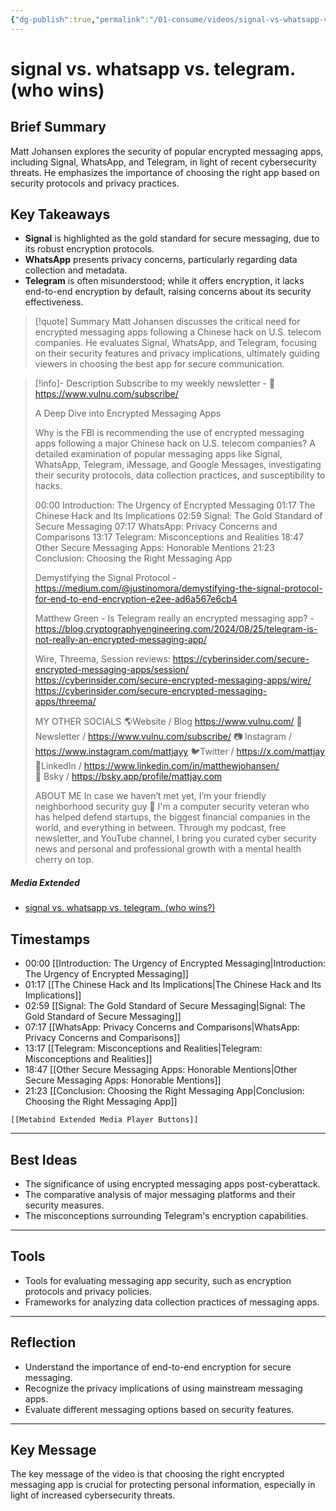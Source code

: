```yaml
---
{"dg-publish":true,"permalink":"/01-consume/videos/signal-vs-whatsapp-vs-telegram-who-wins/","title":"signal vs. whatsapp vs. telegram. (who wins?)"}
---
```


# signal vs. whatsapp vs. telegram. (who wins)
## Brief Summary  
Matt Johansen explores the security of popular encrypted messaging apps, including Signal, WhatsApp, and Telegram, in light of recent cybersecurity threats. He emphasizes the importance of choosing the right app based on security protocols and privacy practices.  

## Key Takeaways  
- **Signal** is highlighted as the gold standard for secure messaging, due to its robust encryption protocols.  
- **WhatsApp** presents privacy concerns, particularly regarding data collection and metadata.  
- **Telegram** is often misunderstood; while it offers encryption, it lacks end-to-end encryption by default, raising concerns about its security effectiveness.

> [!quote] Summary
> Matt Johansen discusses the critical need for encrypted messaging apps following a Chinese hack on U.S. telecom companies. He evaluates Signal, WhatsApp, and Telegram, focusing on their security features and privacy implications, ultimately guiding viewers in choosing the best app for secure communication.

> [!info]- Description
> Subscribe to my weekly newsletter - 📰 https://www.vulnu.com/subscribe/
> 
> A Deep Dive into Encrypted Messaging Apps
> 
> Why is the FBI is recommending the use of encrypted messaging apps following a major Chinese hack on U.S. telecom companies?
> A detailed examination of popular messaging apps like Signal, WhatsApp, Telegram, iMessage, and Google Messages, investigating their security protocols, data collection practices, and susceptibility to hacks.
> 
> 00:00 Introduction: The Urgency of Encrypted Messaging
> 01:17 The Chinese Hack and Its Implications
> 02:59 Signal: The Gold Standard of Secure Messaging
> 07:17 WhatsApp: Privacy Concerns and Comparisons
> 13:17 Telegram: Misconceptions and Realities
> 18:47 Other Secure Messaging Apps: Honorable Mentions
> 21:23 Conclusion: Choosing the Right Messaging App
> 
> Demystifying the Signal Protocol - https://medium.com/@justinomora/demystifying-the-signal-protocol-for-end-to-end-encryption-e2ee-ad6a567e6cb4
> 
> Matthew Green - Is Telegram really an encrypted messaging app? - https://blog.cryptographyengineering.com/2024/08/25/telegram-is-not-really-an-encrypted-messaging-app/
> 
> Wire, Threema, Session reviews:
> https://cyberinsider.com/secure-encrypted-messaging-apps/session/
> https://cyberinsider.com/secure-encrypted-messaging-apps/wire/
> https://cyberinsider.com/secure-encrypted-messaging-apps/threema/
> 
> MY OTHER SOCIALS
> 🌎Website / Blog https://www.vulnu.com/
> 📰Newsletter / https://www.vulnu.com/subscribe/
> 📷 Instagram / https://www.instagram.com/mattjayy
> 🐦Twitter   / https://x.com/mattjay   
> 🔗LinkedIn   / https://www.linkedin.com/in/matthewjohansen/   
> 🦋 Bsky / https://bsky.app/profile/mattjay.com
> 
> ABOUT ME
> In case we haven’t met yet, I’m your friendly neighborhood security guy 👋 I'm a computer security veteran who has helped defend startups, the biggest financial companies in the world, and everything in between. Through my podcast, free newsletter, and YouTube channel, I bring you curated cyber security news and personal and professional growth with a mental health cherry on top.

##### Media Extended
- [signal vs. whatsapp vs. telegram. (who wins?)](https://www.youtube.com/embed/_8CF3HXjtO8)

## Timestamps
- 00:00 [[Introduction: The Urgency of Encrypted Messaging\|Introduction: The Urgency of Encrypted Messaging]]  
- 01:17 [[The Chinese Hack and Its Implications\|The Chinese Hack and Its Implications]]  
- 02:59 [[Signal: The Gold Standard of Secure Messaging\|Signal: The Gold Standard of Secure Messaging]]  
- 07:17 [[WhatsApp: Privacy Concerns and Comparisons\|WhatsApp: Privacy Concerns and Comparisons]]  
- 13:17 [[Telegram: Misconceptions and Realities\|Telegram: Misconceptions and Realities]]  
- 18:47 [[Other Secure Messaging Apps: Honorable Mentions\|Other Secure Messaging Apps: Honorable Mentions]]  
- 21:23 [[Conclusion: Choosing the Right Messaging App\|Conclusion: Choosing the Right Messaging App]]

```meta-bind-embed
[[Metabind Extended Media Player Buttons]]
```

---

## Best Ideas
- The significance of using encrypted messaging apps post-cyberattack.  
- The comparative analysis of major messaging platforms and their security measures.  
- The misconceptions surrounding Telegram's encryption capabilities.

---

## Tools
- Tools for evaluating messaging app security, such as encryption protocols and privacy policies.  
- Frameworks for analyzing data collection practices of messaging apps.

---
## Reflection
- Understand the importance of end-to-end encryption for secure messaging.  
- Recognize the privacy implications of using mainstream messaging apps.  
- Evaluate different messaging options based on security features.

---

## Key Message
The key message of the video is that choosing the right encrypted messaging app is crucial for protecting personal information, especially in light of increased cybersecurity threats.